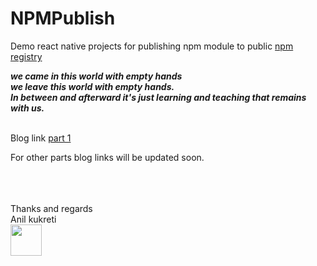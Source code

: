 # NPMPublish

Demo react native projects for publishing npm module to public <a href="https://www.npmjs.com/">npm registry</a> 

<b><i>we came in this world with empty hands</i></b><br>
<b><i>we leave this world with empty hands.</i></b><br>
<b><i>In between and afterward it's just learning and teaching that remains with us.</i></b><br><br>

Blog link <a href="http://relsellglobal.in/technical-blogs/using-react-native-component-in-local-npm-package/">part 1</a> 

For other parts blog links will be updated soon.
<br><br><br><br>

Thanks and regards<br>
Anil kukreti<br>
<img src="https://www.gravatar.com/avatar/c8e7249b3e2c620c954cc7734ffbc7ef" width="50" height="50" />
